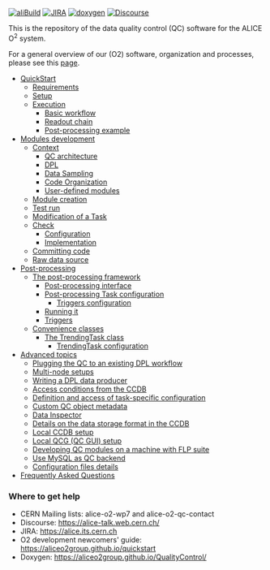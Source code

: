 <!--  \cond EXCLUDE_FOR_DOXYGEN -->
[![aliBuild](https://img.shields.io/badge/aliBuild-dashboard-lightgrey.svg)](https://alisw.cern.ch/cockpit-legacy/d/000000001/main-dashboard?orgId=1&var-storagename=All&var-reponame=All&var-checkname=build%2FQualityControl%2Fo2-dataflow%2F0&var-upthreshold=30m&var-minuptime=30)
[![JIRA](https://img.shields.io/badge/JIRA-Report%20issue-blue.svg)](https://alice.its.cern.ch/jira/secure/CreateIssue.jspa?pid=11201&issuetype=1)
[![doxygen](https://img.shields.io/badge/doxygen-documentation-blue.svg)](https://aliceo2group.github.io/QualityControl/)
[![Discourse](https://img.shields.io/badge/discourse-Get%20help-blue.svg)](https://alice-talk.web.cern.ch/)

<!--  \endcond  --> 

This is the repository of the data quality control (QC) software for the ALICE O<sup>2</sup> system. 
 
For a general overview of our (O2) software, organization and processes, please see this [page](https://aliceo2group.github.io/).

<!--TOC generated with https://github.com/ekalinin/github-markdown-toc-->
<!--./gh-md-toc --insert /path/to/README.md-->
<!--ts-->
   * [QuickStart](doc/QuickStart.md)
      * [Requirements](doc/QuickStart.md#requirements)
      * [Setup](doc/QuickStart.md#setup)
      * [Execution](doc/QuickStart.md#execution)
         * [Basic workflow](doc/QuickStart.md#basic-workflow)
         * [Readout chain](doc/QuickStart.md#readout-chain)
         * [Post-processing example](doc/QuickStart.md#post-processing-example)
   * [Modules development](doc/ModulesDevelopment.md)
      * [Context](doc/ModulesDevelopment.md#context)
         * [QC architecture](doc/ModulesDevelopment.md#qc-architecture)
         * [DPL](doc/ModulesDevelopment.md#dpl)
         * [Data Sampling](doc/ModulesDevelopment.md#data-sampling)
         * [Code Organization](doc/ModulesDevelopment.md#code-organization)
         * [User-defined modules](doc/ModulesDevelopment.md#user-defined-modules)
      * [Module creation](doc/ModulesDevelopment.md#module-creation)
      * [Test run](doc/ModulesDevelopment.md#test-run)
      * [Modification of a Task](doc/ModulesDevelopment.md#modification-of-a-task)
      * [Check](doc/ModulesDevelopment.md#check)
         * [Configuration](doc/ModulesDevelopment.md#configuration)
         * [Implementation](doc/ModulesDevelopment.md#implementation)
      * [Committing code](doc/ModulesDevelopment.md#committing-code)
      * [Raw data source](doc/ModulesDevelopment.md#raw-data-source)
   * [Post-processing](doc/PostProcessing.md)
      * [The post-processing framework](doc/PostProcessing.md#the-post-processing-framework)
         * [Post-processing interface](doc/PostProcessing.md#post-processing-interface)
         * [Post-processing Task configuration](doc/PostProcessing.md#post-processing-task-configuration)
           * [Triggers configuration](doc/PostProcessing.md#triggers-configuration)
         * [Running it](doc/PostProcessing.md#running-it)
         * [Triggers](doc/PostProcessing.md#triggers)
      * [Convenience classes](doc/PostProcessing.md#convenience-classes)
         * [The TrendingTask class](doc/PostProcessing.md#the-trendingtask-class)
            * [TrendingTask configuration](doc/PostProcessing.md#trendingtask-configuration)
   * [Advanced topics](doc/Advanced.md)
      * [Plugging the QC to an existing DPL workflow](doc/Advanced.md#plugging-the-qc-to-an-existing-dpl-workflow)
      * [Multi-node setups](doc/Advanced.md#multi-node-setups)
      * [Writing a DPL data producer](doc/Advanced.md#writing-a-dpl-data-producer)
      * [Access conditions from the CCDB](doc/Advanced.md#access-conditions-from-the-ccdb)
      * [Definition and access of task-specific configuration](doc/Advanced.md#definition-and-access-of-task-specific-configuration)
      * [Custom QC object metadata](doc/Advanced.md#custom-qc-object-metadata)
      * [Data Inspector](doc/Advanced.md#data-inspector)
      * [Details on the data storage format in the CCDB](doc/Advanced.md#details-on-the-data-storage-format-in-the-ccdb)
      * [Local CCDB setup](doc/Advanced.md#local-ccdb-setup)
      * [Local QCG (QC GUI) setup](doc/Advanced.md#local-qcg-qc-gui-setup)
      * [Developing QC modules on a machine with FLP suite](doc/Advanced.md#developing-qc-modules-on-a-machine-with-flp-suite)
      * [Use MySQL as QC backend](doc/Advanced.md#use-mysql-as-qc-backend)
      * [Configuration files details](doc/Advanced.md#configuration-files-details)
   * [Frequently Asked Questions](doc/FAQ.md)
<!-- Added by: bvonhall, at:  -->

<!--te-->

### Where to get help

* CERN Mailing lists: alice-o2-wp7 and alice-o2-qc-contact
* Discourse: https://alice-talk.web.cern.ch/
* JIRA: https://alice.its.cern.ch
* O2 development newcomers' guide: https://aliceo2group.github.io/quickstart
* Doxygen: https://aliceo2group.github.io/QualityControl/
